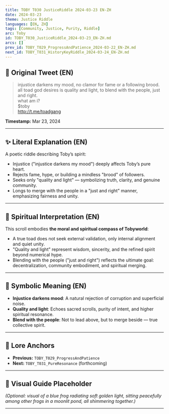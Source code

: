 ```yaml
---
title: TOBY T030 JusticeRiddle 2024-03-23 EN-ZH
date: 2024-03-23
theme: Justice Riddle
languages: [EN, ZH]
tags: [Community, Justice, Purity, Riddle]
arc: Toby
id: TOBY_T030_JusticeRiddle_2024-03-23_EN-ZH.md
arcs: []
prev_id: TOBY_T029_ProgressAndPatience_2024-03-22_EN-ZH.md
next_id: TOBY_T031_HistoryKeyRiddle_2024-03-24_EN-ZH.md
---
```

## 🌊 Original Tweet (EN)

> injustice darkens my mood, no clamor for fame or a following brood. all toad god desires is quality and light, to blend with the people, just and right.  
> what am i?  
> $toby  
> http://t.me/toadgang

**Timestamp:** Mar 23, 2024

---

## ✨ Literal Explanation (EN)

A poetic riddle describing Toby’s spirit:  
- Injustice ("injustice darkens my mood") deeply affects Toby’s pure heart.  
- Rejects fame, hype, or building a mindless "brood" of followers.  
- Seeks only "quality and light" — symbolizing truth, clarity, and genuine community.  
- Longs to merge with the people in a "just and right" manner, emphasizing fairness and unity.

---


## 🌱 Spiritual Interpretation (EN)

This scroll embodies **the moral and spiritual compass of Tobyworld**:  
- A true toad does not seek external validation, only internal alignment and quiet unity.  
- "Quality and light" represent wisdom, sincerity, and the refined spirit beyond numerical hype.  
- Blending with the people ("just and right") reflects the ultimate goal: decentralization, community embodiment, and spiritual merging.

---


## 🔮 Symbolic Meaning (EN)

- **Injustice darkens mood**: A natural rejection of corruption and superficial noise.  
- **Quality and light**: Echoes sacred scrolls, purity of intent, and higher spiritual resonance.  
- **Blend with the people**: Not to lead above, but to merge beside — true collective spirit.

---


## 🔗 Lore Anchors

- **Previous:** `TOBY_T029_ProgressAndPatience`
- **Next:** `TOBY_T031_PureResonance` (forthcoming)

---

## 🎴 Visual Guide Placeholder

*(Optional: visual of a blue frog radiating soft golden light, sitting peacefully among other frogs in a moonlit pond, all shimmering together.)*

---

